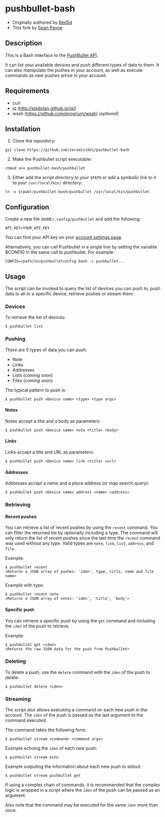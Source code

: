 # pushbullet-bash
* Originally authored by [Red5d](https://github.com/Red5d)
* This fork by [Sean Payne](https://github.com/zerodivide1)

## Description
This is a Bash interface to the [PushBullet API](https://www.pushbullet.com/).

It can list your available devices and push different types of data to them. It can also manipulate the pushes in your account, as well as execute commands as new pushes arrive in your account.

## Requirements
* curl
* jq (http://stedolan.github.io/jq/)
* wssh (https://github.com/progrium/wssh) (_optional_)

## Installation
1. Clone the repository:
```
git clone https://github.com/zerodivide1/pushbullet-bash
```
2. Make the Pushbullet script executable:
```
chmod u+x pushbullet-bash/pushbullet
```
3. Either add the script directory to your `$PATH` or add a symbolic link to it to your `/usr/local/bin/` directory:
```
ln -s $(pwd)/pushbullet-bash/pushbullet /usr/local/bin/pushbullet
```

## Configuration
Create a new file `$HOME/.config/pushbullet` and add the following:
```
API_KEY=YOUR_API_KEY
```
You can find your API key on your [account settings page](https://www.pushbullet.com/account).

Alternatively, you can call Pushbullet in a single line by setting the variable $CONFIG in the same call to pushbullet. For example:
```
CONFIG=/path/to/pushbulletconfig bash -c pushbullet...
```

## Usage
The script can be invoked to query the list of devices you can push to, push data to all or a specific device, retrieve pushes or stream them.
### Devices
To retrieve the list of devices:
```
$ pushbullet list
```
### Pushing
There are 5 types of data you can push:
* Note
* Links
* Addresses
* Lists (_coming soon_)
* Files (_coming soon_)

The typical pattern to push is:
```
$ pushbullet push <Device name> <type> <type args>
```

#### Notes
Notes accept a title and a body as parameters:
```
$ pushbullet push <Device name> note <title> <body>
```

#### Links
Links accept a title and URL as parameters:
```
$ pushbullet push <Device name> link <title> <url>
```

#### Addresses
Addresses accept a name and a place address (or map search query):
```
$ pushbullet push <Device name> address <name> <address>
```

### Retrieving
#### Recent pushes
You can retrieve a list of recent pushes by using the `recent` command. You can filter the returned list by optionally including a type. The command will only return the list of recent pushes since the last time the `recent` command was used without any type. Valid types are `note`, `link`, `list`, `address`, and `file`.

Example:
```
$ pushbullet recent
<Returns a JSON array of pushes: 'iden', type, title, name and file name>
```

Example with type:
```
$ pushbullet recent note
<Returns a JSON array of notes: 'iden', 'title', 'body'>
```

#### Specific push
You can retrieve a specific push by using the `get` command and including the `iden` of the push to retrieve.

Example:
```
$ pushbullet get <iden>
<Returns the raw JSON data for the push from Pushbullet>
```

### Deleting
To delete a push, use the `delete` command with the `iden` of the push to delete:
```
$ pushbullet delete <iden>
```

### Streaming
The script also allows executing a command on each new push in the account. The `iden` of the push is passed as the last argument to the command executed.

The command takes the following form:
```
$ pushbullet stream <command> <command args>
```

Example echoing the `iden` of each new push:
```
$ pushbullet stream echo
```

Example outputing the information about each new push to stdout:
```
$ pushbullet stream pushbullet get
```

If using a complex chain of commands, it is recommended that the complex logic is wrapped in a script where the `iden` of the push can be passed as an argument.

Also note that the command may be executed for the same `iden` more than once.
